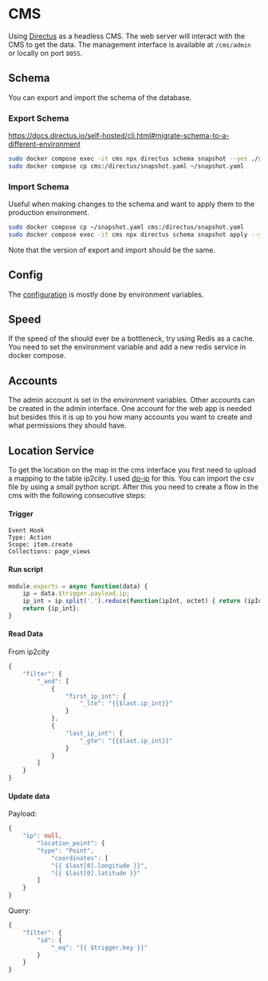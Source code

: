 # CMS
Using [Directus](https://docs.directus.io/) as a headless CMS. The web server will interact with the CMS to get the data. The management interface is available at `/cms/admin` or locally on port `8055`.

## Schema
You can export and import the schema of the database. 
### Export Schema
https://docs.directus.io/self-hosted/cli.html#migrate-schema-to-a-different-environment

```bash
sudo docker compose exec -it cms npx directus schema snapshot --yes ./snapshot.yaml
sudo docker compose cp cms:/directus/snapshot.yaml ~/snapshot.yaml
```

### Import Schema

Useful when making changes to the schema and want to apply them to the production environment.

```bash
sudo docker compose cp ~/snapshot.yaml cms:/directus/snapshot.yaml
sudo docker compose exec -it cms npx directus schema snapshot apply --yes ./snapshot.yaml
```

Note that the version of export and import should be the same.

## Config

The [configuration](https://docs.directus.io/self-hosted/config-options.html) is mostly done by environment variables.

## Speed
If the speed of the should ever be a bottleneck, try using Redis as a cache. 
You need to set the environment variable and add a new redis service in docker compose.

## Accounts
The admin account is set in the environment variables. Other accounts can be created in the admin interface.
One account for the web app is needed but besides this it is up to you how many accounts you want to create and
what permissions they should have.

## Location Service

To get the location on the map in the cms interface you first need to upload a mapping
to the table ip2city. I used [dp-ip](https://db-ip.com/db/ip-to-location) for this.
You can import the csv file by using a small python script.
After this you need to create a flow in the cms with the following consecutive steps:

#### Trigger
```text
Event Hook
Type: Action
Scope: item.create
Collections: page_views
```

#### Run script
```typescript
module.exports = async function(data) {
    ip = data.$trigger.payload.ip;
	ip_int = ip.split('.').reduce(function(ipInt, octet) { return (ipInt<<8) + parseInt(octet, 10)}, 0) >>> 0;
	return {ip_int};
}
```

#### Read Data
From ip2city
```typescript
{
    "filter": {
        "_and": [
            {
                "first_ip_int": {
                    "_lte": "{{$last.ip_int}}"
                }
            },
            {
                "last_ip_int": {
                    "_gte": "{{$last.ip_int}}"
                }
            }
        ]
    }
}
```

#### Update data
Payload:
```typescript
{
    "ip": null,
        "location_point": {
        "type": "Point",
            "coordinates": [
            "{{ $last[0].longitude }}",
            "{{ $last[0].latitude }}"
        ]
    }
}
```

Query:
```typescript
{
    "filter": {
        "id": {
            "_eq": "{{ $trigger.key }}"
        }
    }
}
``` 